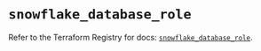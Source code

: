 # `snowflake_database_role`

Refer to the Terraform Registry for docs: [`snowflake_database_role`](https://registry.terraform.io/providers/snowflakedb/snowflake/2.5.0/docs/resources/database_role).
